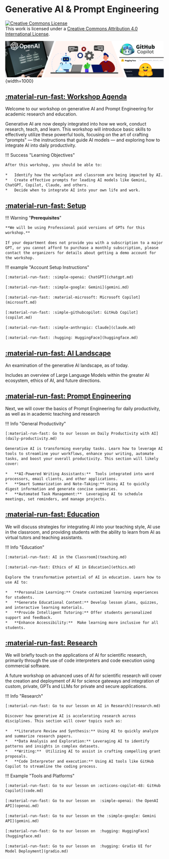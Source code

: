 # Generative AI & Prompt Engineering

<a rel="license" href="http://creativecommons.org/licenses/by/4.0/"><img alt="Creative Commons License" style="border-width:0" src="https://i.creativecommons.org/l/by/4.0/88x31.png" /></a><br />This work is licensed under a <a rel="license" href="http://creativecommons.org/licenses/by/4.0/">Creative Commons Attribution 4.0 International License</a>.

![banner](assets/banner3_ai.png){width=1000}

## [:material-run-fast: Workshop Agenda](agenda.md)

Welcome to our workshop on generative AI and Prompt Engineering for academic research and education.

Generative AI are now deeply integrated into how we work, conduct research, teach, and learn. This workshop will introduce basic skills to effectively utilize these powerful tools, focusing on the art of crafting "prompts" — the instructions that guide AI models — and exploring how to integrate AI into daily productivity.

!!! Success "Learning Objectives"

    After this workshop, you should be able to:

    *   Identify how the workplace and classroom are being impacted by AI.
    *   Create effective prompts for leading AI models like Gemini, ChatGPT, Copilot, Claude, and others.
    *   Decide when to integrate AI into your own life and work.

## [:material-run-fast: Setup](chatgpt.md)

!!! Warning "**Prerequisites**" 
    
    **We will be using Professional paid versions of GPTs for this workshop.** 
    
    If your department does not provide you with a subscription to a major GPT, or you cannot afford to purchase a monthly subscription, please contact the organizers for details about getting a demo account for the workshop.


!!! example "Account Setup Instructions"

    [:material-run-fast: :simple-openai: ChatGPT](chatgpt.md)

    [:material-run-fast: :simple-google: Gemini](gemini.md)

    [:material-run-fast: :material-microsoft: Microsoft Copilot](microsoft.md)

    [:material-run-fast: :simple-githubcopilot: GitHub Copilot](copilot.md)

    [:material-run-fast: :simple-anthropic: Claude](claude.md)

    [:material-run-fast: :hugging: HuggingFace](huggingface.md)

## [:material-run-fast: AI Landscape](ai_landscape.md)

An examination of the generative AI landscape, as of today. 

Includes an overview of Large Language Models within the greater AI ecosystem, ethics of AI, and future directions. 

## [:material-run-fast: Prompt Engineering](prompts.md)

Next, we will cover the basics of Prompt Engineering for daily productivity, as well as in academic teaching and research

!!! Info "General Productivity"

    [:material-run-fast: Go to our lesson on Daily Productivity with AI](daily-productivity.md)

    Generative AI is transforming everyday tasks. Learn how to leverage AI tools to streamline your workflows, enhance your writing, automate tasks, and boost your overall productivity. This section will likely cover:

    *   **AI-Powered Writing Assistants:**  Tools integrated into word processors, email clients, and other applications.
    *   **Smart Summarization and Note-Taking:** Using AI to quickly digest information and generate concise summaries.
    *   **Automated Task Management:**  Leveraging AI to schedule meetings, set reminders, and manage projects.

## [:material-run-fast: Education](education.md)

We will discuss strategies for integrating AI into your teaching style, AI use in the classroom, and providing students with the ability to learn from AI as virtual tutors and teaching assistants.

!!! Info "Education"

    [:material-run-fast: AI in the Classroom](teaching.md)

    [:material-run-fast: Ethics of AI in Education](ethics.md)

    Explore the transformative potential of AI in education. Learn how to use AI to:

    *   **Personalize Learning:** Create customized learning experiences for students.
    *   **Generate Educational Content:** Develop lesson plans, quizzes, and interactive learning materials.
    *   **Provide Intelligent Tutoring:** Offer students personalized support and feedback.
    *   **Enhance Accessibility:**  Make learning more inclusive for all students.

## [:material-run-fast: Research](research.md)

We will briefly touch on the applications of AI for scientific research, primarily through the use of code interpreters and code execution using commercial software.


A future workshop on advanced uses of AI for scientific research will cover the creation and deployment of AI for science gateways and integration of custom, private, GPTs and LLMs for private and secure applications. 

!!! Info "Research"

    [:material-run-fast: Go to our lesson on AI in Research](research.md)

    Discover how generative AI is accelerating research across disciplines. This section will cover topics such as:

    *   **Literature Review and Synthesis:** Using AI to quickly analyze and summarize research papers.
    *   **Data Analysis and Exploration:** Leveraging AI to identify patterns and insights in complex datasets.
    *   **Writing:**  Utilizing AI to assist in crafting compelling grant proposals.
    *   **Code Interpreter and execution:** Using AI tools like GitHub Copilot to streamline the coding process.

!!! Example "Tools and Platforms"

    [:material-run-fast: Go to our lesson on :octicons-copilot-48: GitHub Copilot](code.md)

    [:material-run-fast: Go to our lesson on  :simple-openai: the OpenAI API](openai.md)

    [:material-run-fast: Go to our lesson on the :simple-google: Gemini API](gemini.md)

    [:material-run-fast: Go to our lesson on  :hugging: HuggingFace](huggingface.md)

    [:material-run-fast: Go to our lesson on  :hugging: Gradio UI for Model Deployment](gradio.md)
